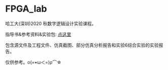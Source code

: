 # FPGA_lab

哈工大(深圳)2020 秋数字逻辑设计实验课程。

指导书&参考资料&实验包: [点这里](https://hitsz-datasci.gitee.io/course-diglogic/)

包含源文件及工程文件、仿真截图、部分仿真分析报告和实验6综合实验的实验报告。

仅供参考。ο(=•ω＜=)ρ⌒☆

